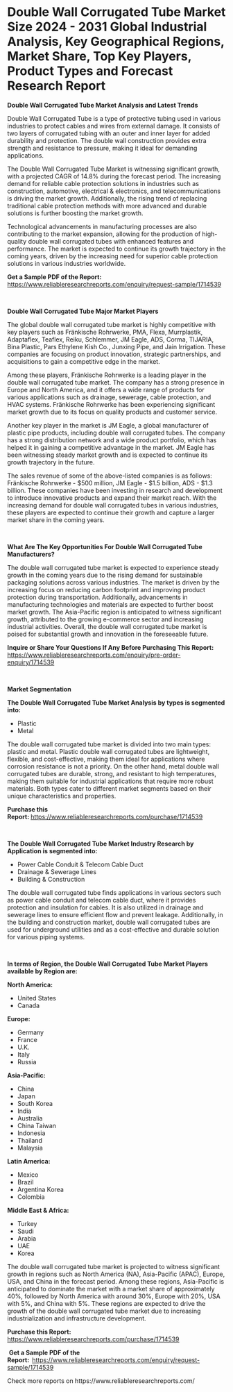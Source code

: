<p><h1>Double Wall Corrugated Tube Market Size 2024 - 2031 Global Industrial Analysis, Key Geographical Regions, Market Share, Top Key Players, Product Types and Forecast Research Report</h1></p><p><strong>Double Wall Corrugated Tube Market Analysis and Latest Trends</strong></p>
<p><p>Double Wall Corrugated Tube is a type of protective tubing used in various industries to protect cables and wires from external damage. It consists of two layers of corrugated tubing with an outer and inner layer for added durability and protection. The double wall construction provides extra strength and resistance to pressure, making it ideal for demanding applications.</p><p>The Double Wall Corrugated Tube Market is witnessing significant growth, with a projected CAGR of 14.8% during the forecast period. The increasing demand for reliable cable protection solutions in industries such as construction, automotive, electrical & electronics, and telecommunications is driving the market growth. Additionally, the rising trend of replacing traditional cable protection methods with more advanced and durable solutions is further boosting the market growth.</p><p>Technological advancements in manufacturing processes are also contributing to the market expansion, allowing for the production of high-quality double wall corrugated tubes with enhanced features and performance. The market is expected to continue its growth trajectory in the coming years, driven by the increasing need for superior cable protection solutions in various industries worldwide.</p></p>
<p><strong>Get a Sample PDF of the Report:&nbsp;</strong> <a href="https://www.reliableresearchreports.com/enquiry/request-sample/1714539">https://www.reliableresearchreports.com/enquiry/request-sample/1714539</a></p>
<p>&nbsp;</p>
<p><strong>Double Wall Corrugated Tube Major Market Players</strong></p>
<p><p>The global double wall corrugated tube market is highly competitive with key players such as Fränkische Rohrwerke, PMA, Flexa, Murrplastik, Adaptaflex, Teaflex, Reiku, Schlemmer, JM Eagle, ADS, Corma, TIJARIA, Bina Plastic, Pars Ethylene Kish Co., Junxing Pipe, and Jain Irrigation. These companies are focusing on product innovation, strategic partnerships, and acquisitions to gain a competitive edge in the market.</p><p>Among these players, Fränkische Rohrwerke is a leading player in the double wall corrugated tube market. The company has a strong presence in Europe and North America, and it offers a wide range of products for various applications such as drainage, sewerage, cable protection, and HVAC systems. Fränkische Rohrwerke has been experiencing significant market growth due to its focus on quality products and customer service.</p><p>Another key player in the market is JM Eagle, a global manufacturer of plastic pipe products, including double wall corrugated tubes. The company has a strong distribution network and a wide product portfolio, which has helped it in gaining a competitive advantage in the market. JM Eagle has been witnessing steady market growth and is expected to continue its growth trajectory in the future.</p><p>The sales revenue of some of the above-listed companies is as follows: Fränkische Rohrwerke - $500 million, JM Eagle - $1.5 billion, ADS - $1.3 billion. These companies have been investing in research and development to introduce innovative products and expand their market reach. With the increasing demand for double wall corrugated tubes in various industries, these players are expected to continue their growth and capture a larger market share in the coming years.</p></p>
<p>&nbsp;</p>
<p><strong>What Are The Key Opportunities For Double Wall Corrugated Tube Manufacturers?</strong></p>
<p><p>The double wall corrugated tube market is expected to experience steady growth in the coming years due to the rising demand for sustainable packaging solutions across various industries. The market is driven by the increasing focus on reducing carbon footprint and improving product protection during transportation. Additionally, advancements in manufacturing technologies and materials are expected to further boost market growth. The Asia-Pacific region is anticipated to witness significant growth, attributed to the growing e-commerce sector and increasing industrial activities. Overall, the double wall corrugated tube market is poised for substantial growth and innovation in the foreseeable future.</p></p>
<p><strong>Inquire or Share Your Questions If Any Before Purchasing This Report:</strong> <a href="https://www.reliableresearchreports.com/enquiry/pre-order-enquiry/1714539">https://www.reliableresearchreports.com/enquiry/pre-order-enquiry/1714539</a></p>
<p>&nbsp;</p>
<p><strong>Market Segmentation</strong></p>
<p><strong>The Double Wall Corrugated Tube Market Analysis by types is segmented into:</strong></p>
<p><ul><li>Plastic</li><li>Metal</li></ul></p>
<p><p>The double wall corrugated tube market is divided into two main types: plastic and metal. Plastic double wall corrugated tubes are lightweight, flexible, and cost-effective, making them ideal for applications where corrosion resistance is not a priority. On the other hand, metal double wall corrugated tubes are durable, strong, and resistant to high temperatures, making them suitable for industrial applications that require more robust materials. Both types cater to different market segments based on their unique characteristics and properties.</p></p>
<p><strong>Purchase this Report:&nbsp;</strong><a href="https://www.reliableresearchreports.com/purchase/1714539">https://www.reliableresearchreports.com/purchase/1714539</a></p>
<p>&nbsp;</p>
<p><strong>The Double Wall Corrugated Tube Market Industry Research by Application is segmented into:</strong></p>
<p><ul><li>Power Cable Conduit & Telecom Cable Duct</li><li>Drainage & Sewerage Lines</li><li>Building & Construction</li></ul></p>
<p><p>The double wall corrugated tube finds applications in various sectors such as power cable conduit and telecom cable duct, where it provides protection and insulation for cables. It is also utilized in drainage and sewerage lines to ensure efficient flow and prevent leakage. Additionally, in the building and construction market, double wall corrugated tubes are used for underground utilities and as a cost-effective and durable solution for various piping systems.</p></p>
<p>&nbsp;</p>
<p><strong>In terms of Region, the Double Wall Corrugated Tube Market Players available by Region are:</strong></p>
<p>
    <p> <strong> North America: </strong>
        <ul>
            <li>United States</li>
            <li>Canada</li>
        </ul>
        </p> 
    <p> <strong> Europe: </strong>
        <ul>
            <li>Germany</li>
            <li>France</li>
            <li>U.K.</li>
            <li>Italy</li>
            <li>Russia</li>
        </ul>
        </p> 
    <p> <strong> Asia-Pacific: </strong>
        <ul>
            <li>China</li>
            <li>Japan</li>
            <li>South Korea</li>
            <li>India</li>
            <li>Australia</li>
            <li>China Taiwan</li>
            <li>Indonesia</li>
            <li>Thailand</li>
            <li>Malaysia</li>
        </ul>
        </p> 
    <p> <strong> Latin America: </strong>
        <ul>
            <li>Mexico</li>
            <li>Brazil</li>
            <li>Argentina Korea</li>
            <li>Colombia</li>
        </ul>
        </p> 
    <p> <strong> Middle East & Africa: </strong>
        <ul>
            <li>Turkey</li>
            <li>Saudi</li>
            <li>Arabia</li>
            <li>UAE</li>
            <li>Korea</li>
        </ul>
    </p>
    </p>
<p><p>The double wall corrugated tube market is projected to witness significant growth in regions such as North America (NA), Asia-Pacific (APAC), Europe, USA, and China in the forecast period. Among these regions, Asia-Pacific is anticipated to dominate the market with a market share of approximately 40%, followed by North America with around 30%, Europe with 20%, USA with 5%, and China with 5%. These regions are expected to drive the growth of the double wall corrugated tube market due to increasing industrialization and infrastructure development.</p></p>
<p><strong>Purchase this Report: </strong><a href="https://www.reliableresearchreports.com/purchase/1714539">https://www.reliableresearchreports.com/purchase/1714539</a></p>
<p>&nbsp;<strong>Get a Sample PDF of the Report:&nbsp;&nbsp;</strong><a href="https://www.reliableresearchreports.com/enquiry/request-sample/1714539">https://www.reliableresearchreports.com/enquiry/request-sample/1714539</a></p>
<p><strong></strong></p>
<p>Check more reports on https://www.reliableresearchreports.com/</p>